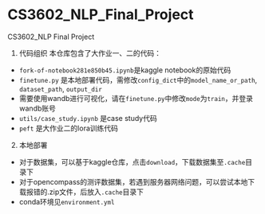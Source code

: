 # CS3602_NLP_Final_Project
CS3602_NLP Final Project

1. 代码组织
本仓库包含了大作业一、二的代码：
- `fork-of-notebook281e850b45.ipynb`是kaggle notebook的原始代码
- `finetune.py` 是本地部署代码，需修改`config_dict`中的`model_name_or_path`, `dataset_path`, `output_dir`
- 需要使用wandb进行可视化，请在`finetune.py`中修改`mode`为`train`，并登录wandb账号
- `utils/case_study.ipynb` 是case study代码
- `peft` 是大作业二的lora训练代码

2. 本地部署
- 对于数据集，可以基于kaggle仓库，点击`download`，下载数据集至`.cache`目录下
- 对于opencompass的测评数据集，若遇到服务器网络问题，可以尝试本地下载报错的.zip文件，后放入`.cache`目录下
- conda环境见`environment.yml`

